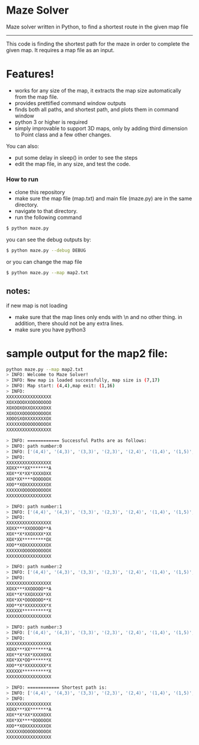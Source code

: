 # Maze Solver
Maze solver written in Python, to find a shortest route in the given map file

------------------
This code is finding the shortest path for the maze in order to complete the given map.
It requires a map file as an input.
# Features!
  - works for any size of the map, it extracts the map size automatically from the map file.
  - provides prettified command window outputs
  - finds both all paths, and shortest path, and plots them in command window
  - python 3 or higher is required
  - simply improvable to support 3D maps, only by adding third dimension to Point class and a few other changes.
  
You can also:
  - put some delay in sleep() in order to see the steps
  - edit the map file, in any size, and test the code.

### How to run
* clone this repository
* make sure the map file (map.txt) and main file (maze.py) are in the same directory.
* navigate to that directory.
* run the following command
```sh
$ python maze.py
```
you can see the debug outputs by:
```sh
$ python maze.py --debug DEBUG
```
or you can change the map file
```sh
$ python maze.py --map map2.txt
```
## notes:
if new map is not loading
* make sure that the map lines only ends with \n and no other thing. in addition, there should not be any extra lines.
* make sure you have python3

# sample output for the map2 file:

```sh
python maze.py --map map2.txt                                                               [ruby-2.6.3p62]
> INFO: Welcome to Maze Solver!
> INFO: New map is loaded successfully, map size is (7,17)
> INFO: Map start: (4,4),map exit: (1,16)
> INFO:
XXXXXXXXXXXXXXXXX
XOXXOOOXXOOOOOOOO
XOXOOXOXXOXXXXOXX
XOXOXXOOOOOOOOOOX
XOOOSXOXXXXXXXXOX
XXXXXXOOOOOOOOOOX
XXXXXXXXXXXXXXXXX

> INFO: ============ Successful Paths are as follows:
> INFO: path number:0
> INFO: ['(4,4)', '(4,3)', '(3,3)', '(2,3)', '(2,4)', '(1,4)', '(1,5)', '(1,6)', '(2,6)', '(3,6)', '(3,7)', '(3,8)', '(3,9)', '(2,9)', '(1,9)', '(1,10)', '(1,11)', '(1,12)', '(1,13)', '(1,14)', '(1,15)']
> INFO:
XXXXXXXXXXXXXXXXX
XOXX***XX*******A
XOX**X*XX*XXXXOXX
XOX*XX****OOOOOOX
XOO**XOXXXXXXXXOX
XXXXXXOOOOOOOOOOX
XXXXXXXXXXXXXXXXX

> INFO: path number:1
> INFO: ['(4,4)', '(4,3)', '(3,3)', '(2,3)', '(2,4)', '(1,4)', '(1,5)', '(1,6)', '(2,6)', '(3,6)', '(3,7)', '(3,8)', '(3,9)', '(3,10)', '(3,11)', '(3,12)', '(3,13)', '(3,14)', '(2,14)', '(1,14)', '(1,15)']
> INFO:
XXXXXXXXXXXXXXXXX
XOXX***XXOOOOO**A
XOX**X*XXOXXXX*XX
XOX*XX*********OX
XOO**XOXXXXXXXXOX
XXXXXXOOOOOOOOOOX
XXXXXXXXXXXXXXXXX

> INFO: path number:2
> INFO: ['(4,4)', '(4,3)', '(3,3)', '(2,3)', '(2,4)', '(1,4)', '(1,5)', '(1,6)', '(2,6)', '(3,6)', '(4,6)', '(5,6)', '(5,7)', '(5,8)', '(5,9)', '(5,10)', '(5,11)', '(5,12)', '(5,13)', '(5,14)', '(5,15)', '(4,15)', '(3,15)', '(3,14)', '(2,14)', '(1,14)', '(1,15)']
> INFO:
XXXXXXXXXXXXXXXXX
XOXX***XXOOOOO**A
XOX**X*XXOXXXX*XX
XOX*XX*OOOOOOO**X
XOO**X*XXXXXXXX*X
XXXXXX**********X
XXXXXXXXXXXXXXXXX

> INFO: path number:3
> INFO: ['(4,4)', '(4,3)', '(3,3)', '(2,3)', '(2,4)', '(1,4)', '(1,5)', '(1,6)', '(2,6)', '(3,6)', '(4,6)', '(5,6)', '(5,7)', '(5,8)', '(5,9)', '(5,10)', '(5,11)', '(5,12)', '(5,13)', '(5,14)', '(5,15)', '(4,15)', '(3,15)', '(3,14)', '(3,13)', '(3,12)', '(3,11)', '(3,10)', '(3,9)', '(2,9)', '(1,9)', '(1,10)', '(1,11)', '(1,12)', '(1,13)', '(1,14)', '(1,15)']
> INFO:
XXXXXXXXXXXXXXXXX
XOXX***XX*******A
XOX**X*XX*XXXXOXX
XOX*XX*OO*******X
XOO**X*XXXXXXXX*X
XXXXXX**********X
XXXXXXXXXXXXXXXXX

> INFO: ============ Shortest path is:
> INFO: ['(4,4)', '(4,3)', '(3,3)', '(2,3)', '(2,4)', '(1,4)', '(1,5)', '(1,6)', '(2,6)', '(3,6)', '(3,7)', '(3,8)', '(3,9)', '(2,9)', '(1,9)', '(1,10)', '(1,11)', '(1,12)', '(1,13)', '(1,14)', '(1,15)']
> INFO:
XXXXXXXXXXXXXXXXX
XOXX***XX*******A
XOX**X*XX*XXXXOXX
XOX*XX****OOOOOOX
XOO**XOXXXXXXXXOX
XXXXXXOOOOOOOOOOX
XXXXXXXXXXXXXXXXX
```



